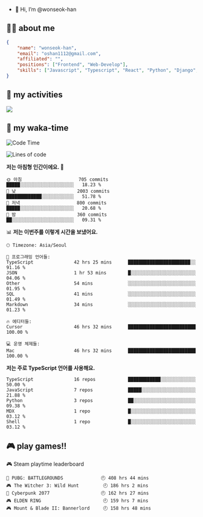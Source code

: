 - 👋 Hi, I’m @wonseok-han

## 🤷‍♂️ about me
```json
{
    "name": "wonseok-han",
    "email": "oshan1112@gmail.com",
    "affiliated": "",
    "positions": ["Frontend", "Web-Develop"],
    "skills": ["Javascript", "Typescript", "React", "Python", "Django", "SQL", "Docker", "Git"]
}
```

## 🤔 my activities

<!-- ![](https://github-readme-stats.vercel.app/api?username=wonseok-han&show_icons=true&theme=dracula&include_all_commits=true&custom_title=wonseok-han%27s%20Github%20Stats) -->

![](http://github-profile-summary-cards.vercel.app/api/cards/profile-details?username=wonseok-han&theme=dracula)

## 📃 my waka-time

<!--START_SECTION:waka-->
![Code Time](http://img.shields.io/badge/Code%20Time-3%2C179%20hrs%2029%20mins-blue)

![Lines of code](https://img.shields.io/badge/%EC%A0%80%EB%8A%94%20%EC%97%AC%ED%83%9C%EA%B9%8C%EC%A7%80%20-19.8%20million%20%EC%A4%84%EC%9D%98%20%EC%BD%94%EB%93%9C%EB%A5%BC%20%EC%9E%91%EC%84%B1%ED%96%88%EC%96%B4%EC%9A%94.-blue)

**저는 아침형 인간이에요. 🐤** 

```text
🌞 아침                     705 commits         █████░░░░░░░░░░░░░░░░░░░░   18.23 % 
🌆 낮　                     2003 commits        █████████████░░░░░░░░░░░░   51.78 % 
🌃 저녁                     800 commits         █████░░░░░░░░░░░░░░░░░░░░   20.68 % 
🌙 밤　                     360 commits         ██░░░░░░░░░░░░░░░░░░░░░░░   09.31 % 
```


📊 **저는 이번주를 이렇게 시간을 보냈어요.** 

```text
🕑︎ Timezone: Asia/Seoul

💬 프로그래밍 언어들: 
TypeScript               42 hrs 25 mins      ███████████████████████░░   91.16 % 
JSON                     1 hr 53 mins        █░░░░░░░░░░░░░░░░░░░░░░░░   04.06 % 
Other                    54 mins             ░░░░░░░░░░░░░░░░░░░░░░░░░   01.95 % 
SQL                      41 mins             ░░░░░░░░░░░░░░░░░░░░░░░░░   01.49 % 
Markdown                 34 mins             ░░░░░░░░░░░░░░░░░░░░░░░░░   01.23 % 

🔥 에디터들: 
Cursor                   46 hrs 32 mins      █████████████████████████   100.00 % 

💻 운영 체제들: 
Mac                      46 hrs 32 mins      █████████████████████████   100.00 % 
```

**저는 주로 TypeScript 언어를 사용해요.** 

```text
TypeScript               16 repos            ████████████░░░░░░░░░░░░░   50.00 % 
JavaScript               7 repos             █████░░░░░░░░░░░░░░░░░░░░   21.88 % 
Python                   3 repos             ██░░░░░░░░░░░░░░░░░░░░░░░   09.38 % 
MDX                      1 repo              █░░░░░░░░░░░░░░░░░░░░░░░░   03.12 % 
Shell                    1 repo              █░░░░░░░░░░░░░░░░░░░░░░░░   03.12 % 
```




<!--END_SECTION:waka-->

## 🎮 play games!!

<!-- steam-box start -->
🎮 Steam playtime leaderboard
```text
🍳 PUBG: BATTLEGROUNDS              🕘 408 hrs 44 mins
🎮 The Witcher 3: Wild Hunt         🕘 186 hrs 2 mins
🦾 Cyberpunk 2077                   🕘 162 hrs 27 mins
🎮 ELDEN RING                       🕘 159 hrs 7 mins
🎮 Mount & Blade II: Bannerlord     🕘 158 hrs 48 mins
```
<!-- Powered by https://github.com/YouEclipse/steam-box . -->
<!-- steam-box end -->
